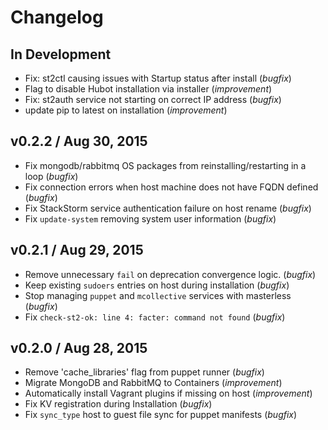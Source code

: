 # Changelog

## In Development
* Fix: st2ctl causing issues with Startup status after install (*bugfix*)
* Flag to disable Hubot installation via installer (*improvement*)
* Fix: st2auth service not starting on correct IP address (*bugfix*)
* update pip to latest on installation (*improvement*)

## v0.2.2 / Aug 30, 2015
* Fix mongodb/rabbitmq OS packages from reinstalling/restarting in a loop (*bugfix*)
* Fix connection errors when host machine does not have FQDN defined (*bugfix*)
* Fix StackStorm service authentication failure on host rename (*bugfix*)
* Fix `update-system` removing system user information (*bugfix*)

## v0.2.1 / Aug 29, 2015
* Remove unnecessary `fail` on deprecation convergence logic. (*bugfix*)
* Keep existing `sudoers` entries on host during installation (*bugfix*)
* Stop managing `puppet` and `mcollective` services with masterless (*bugfix*)
* Fix `check-st2-ok: line 4: facter: command not found` (*bugfix*)

## v0.2.0 / Aug 28, 2015

* Remove 'cache_libraries' flag from puppet runner (*bugfix*)
* Migrate MongoDB and RabbitMQ to Containers (*improvement*)
* Automatically install Vagrant plugins if missing on host (*improvement*)
* Fix KV registration during Installation (*bugfix*)
* Fix `sync_type` host to guest file sync for puppet manifests (*bugfix*)
